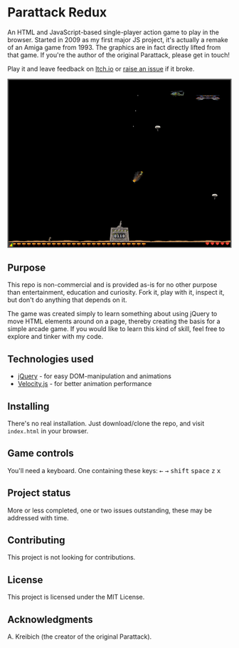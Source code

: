 # Parattack Redux

An HTML and JavaScript-based single-player action game to play in the browser. Started in 2009 as my first major JS project, it's actually a remake of an Amiga game from 1993. The graphics are in fact directly lifted from that game. If you're the author of the original Parattack, please get in touch!

Play it and leave feedback on [Itch.io](https://mn3monic.itch.io/parattack-redux) or [raise an issue](https://github.com/mn113/hextension2/issues/) if it broke.

![Parattack screenshot](screenshots/Screen-Shot-5.png)


## Purpose

This repo is non-commercial and is provided as-is for no other purpose than entertainment, education and curiosity. Fork it, play with it, inspect it, but don't do anything that depends on it.

The game was created simply to learn something about using jQuery to move HTML elements around on a page, thereby creating the basis for a simple arcade game. If you would like to learn this kind of skill, feel free to explore and tinker with my code.


## Technologies used

* [jQuery](https://jquery.com/) - for easy DOM-manipulation and animations
* [Velocity.js](http://velocityjs.org/) - for better animation performance


## Installing

There's no real installation. Just download/clone the repo, and visit `index.html` in your browser.


## Game controls

You'll need a keyboard. One containing these keys: <kbd>&larr;</kbd> <kbd>&rarr;</kbd> <kbd>shift</kbd> <kbd>space</kbd> <kbd>z</kbd> <kbd>x</kbd>

## Project status

More or less completed, one or two issues outstanding, these may be addressed with time.


## Contributing

This project is not looking for contributions.


## License

This project is licensed under the MIT License.


## Acknowledgments

A. Kreibich (the creator of the original Parattack).
